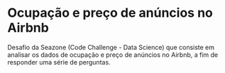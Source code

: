 # Ocupação e preço de anúncios no Airbnb
Desafio da Seazone (Code Challenge - Data Science) que consiste em analisar os dados de ocupação e preço de anúncios no Airbnb, a fim de responder uma série de perguntas.
